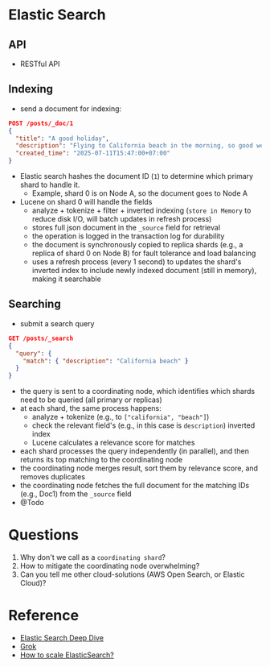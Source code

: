 # Elastic Search

## API
- RESTful API

## Indexing
- send a document for indexing:
```json
POST /posts/_doc/1
{
  "title": "A good holiday",
  "description": "Flying to California beach in the morning, so good weather, feel relaxed with our family",
  "created_time": "2025-07-11T15:47:00+07:00"
}
```
- Elastic search hashes the document ID (`1`) to determine which primary shard to handle it.
  - Example, shard 0 is on Node A, so the document goes to Node A
- Lucene on shard 0 will handle the fields
  - analyze + tokenize + filter + inverted indexing (`store in Memory` to reduce disk I/O, will batch updates in refresh process)
  - stores full json document in the `_source` field for retrieval
  - the operation is logged in the transaction log for durability
  - the document is synchronously copied to replica shards (e.g., a replica of shard 0 on Node B) for fault tolerance and load balancing
  - uses a refresh process (every 1 second) to updates the shard's inverted index to include newly indexed document (still in memory), making it searchable
  


## Searching
- submit a search query
```json
GET /posts/_search
{
  "query": {
    "match": { "description": "California beach" }
  }
}
```
- the query is sent to a coordinating node, which identifies which shards need to be queried (all primary or replicas)
- at each shard, the same process happens:
  - analyze + tokenize (e.g., to `["california", "beach"]`)
  - check the relevant field's (e.g., in this case is `description`) inverted index
  - Lucene calculates a relevance score for matches
- each shard processes the query independently (in parallel), and then returns its top matching to the coordinating node
- the coordinating node merges result, sort them by relevance score, and removes duplicates
- the coordinating node fetches the full document for the matching IDs (e.g., Doc1) from the `_source` field
- @Todo

# Questions
1. Why don't we call as a `coordinating shard`?
2. How to mitigate the coordinating node overwhelming?
3. Can you tell me other cloud-solutions (AWS Open Search, or Elastic Cloud)?

# Reference
- [Elastic Search Deep Dive](https://www.youtube.com/watch?v=PuZvF2EyfBM&t=1236s&ab_channel=HelloInterview-SWEInterviewPreparation)
- [Grok](https://x.com/i/grok/share/TxgUzpRO9XmGMVebSM4BkPQPJ)
- [How to scale ElasticSearch?](https://medium.com/@kakarotdevv/how-to-scale-elasticsearch-36890cf6fe10)
